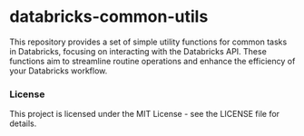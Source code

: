 # databricks-common-utils

This repository provides a set of simple utility functions for common tasks in Databricks, focusing on interacting with the Databricks API. These functions aim to streamline routine operations and enhance the efficiency of your Databricks workflow.

### License
This project is licensed under the MIT License - see the LICENSE file for details.
